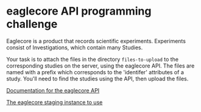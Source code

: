 # eaglecore API programming challenge
Eaglecore is a product that records scientific experiments. Experiments consist of Investigations, which contain many Studies.

Your task is to attach the files in the directory `files-to-upload` to the corresponding studies on the server, using the eaglecore API. The files are named with a prefix which corresponds to the 'identifer' attributes of a study. You'll need to find the studies using the API, then upload the files.

[Documentation for the eaglecore API](http://docs.eaglecore.apiary.io)

[The eaglecore staging instance to use](http://staging.eagle-core.com)
